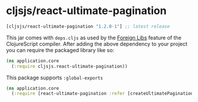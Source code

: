# cljsjs/react-ultimate-pagination

[](dependency)
```clojure
[cljsjs/react-ultimate-pagination "1.2.0-1"] ;; latest release
```
[](/dependency)

This jar comes with `deps.cljs` as used by the [Foreign Libs][flibs] feature
of the ClojureScript compiler. After adding the above dependency to your project
you can require the packaged library like so:

```clojure
(ns application.core
  (:require cljsjs.react-ultimate-pagination))
```

This package supports `:global-exports`

```clojure
(ns application.core
  (:require [react-ultimate-pagination :refer [createUltimatePagination]]))
```

[flibs]: https://clojurescript.org/reference/packaging-foreign-deps
